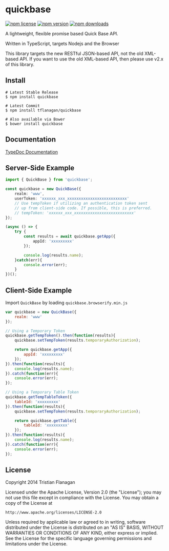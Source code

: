 quickbase
==============

[![npm license](https://img.shields.io/npm/l/quickbase.svg)](https://www.npmjs.com/package/quickbase) [![npm version](https://img.shields.io/npm/v/quickbase.svg)](https://www.npmjs.com/package/quickbase) [![npm downloads](https://img.shields.io/npm/dm/quickbase.svg)](https://www.npmjs.com/package/quickbase)

A lightweight, flexible promise based Quick Base API.

Written in TypeScript, targets Nodejs and the Browser

This library targets the new RESTful JSON-based API, not the old XML-based API. If you want to use the old XML-based API, then please use v2.x of this library.

Install
-------
```
# Latest Stable Release
$ npm install quickbase

# Latest Commit
$ npm install tflanagan/quickbase

# Also available via Bower
$ bower install quickbase
```

Documentation
-------------

[TypeDoc Documentation](https://tflanagan.github.io/quickbase/)

Server-Side Example
-------------------
```typescript
import { QuickBase } from 'quickbase';

const quickbase = new QuickBase({
    realm: 'www',
    userToken: 'xxxxxx_xxx_xxxxxxxxxxxxxxxxxxxxxxxxxx'
    // Use tempToken if utilizing an authentication token sent
    // up from client-side code. If possible, this is preferred.
    // tempToken: 'xxxxxx_xxx_xxxxxxxxxxxxxxxxxxxxxxxxxx'
});

(async () => {
    try {
        const results = await quickbase.getApp({
            appId: 'xxxxxxxxx'
        });

        console.log(results.name);
    }catch(err){
        console.error(err);
    }
})();
```

Client-Side Example
-------------------
Import `QuickBase` by loading `quickbase.browserify.min.js`

```javascript
var quickbase = new QuickBase({
    realm: 'www'
});

// Using a Temporary Token
quickbase.getTempToken().then(function(results){
    quickbase.setTempToken(results.temporaryAuthorization);

    return quickbase.getApp({
        appId: 'xxxxxxxxx'
    });
}).then(function(results){
    console.log(results.name);
}).catch(function(err){
    console.error(err);
});

// Using a Temporary Table Token
quickbase.getTempTableToken({
    tableId: 'xxxxxxxxx'
}).then(function(results){
    quickbase.setTempToken(results.temporaryAuthorization);

    return quickbase.getTable({
        tableId: 'xxxxxxxxx'
    });
}).then(function(results){
    console.log(results.name);
}).catch(function(err){
    console.error(err);
});
```

License
-------
Copyright 2014 Tristian Flanagan

Licensed under the Apache License, Version 2.0 (the "License");
you may not use this file except in compliance with the License.
You may obtain a copy of the License at

    http://www.apache.org/licenses/LICENSE-2.0

Unless required by applicable law or agreed to in writing, software
distributed under the License is distributed on an "AS IS" BASIS,
WITHOUT WARRANTIES OR CONDITIONS OF ANY KIND, either express or implied.
See the License for the specific language governing permissions and
limitations under the License.
